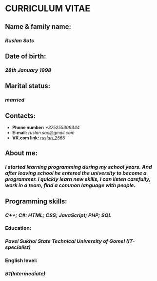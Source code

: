 <!DOCTYPE html>
<html lang="en">
<head>
    <meta charset="UTF-8">
    <meta name="viewport" content="width=device-width, initial-scale=1.0">
</head>
<body>
    <h1>CURRICULUM VITAE</h1>
    <p>
        <h2><strong>Name & family name:</strong></h2><h3><em>Ruslan Sots</em></h3>
    </p>
    <p>
        <h2>Date of birth:</h2><h3><i> 28th January 1998</i></h3>
    </P>
    <p>
        <h2>Marital status:</h2><h3><i> married</i></h3>
    </p>
    <p>
        <h2>Contacts:</h2>
        <ul>
            <li><b>Phone number:</b><i> +375255309444</i></li>
            <li><b>E-mail:</b><i> ruslan.soc@gmail.com</i></li>
            <li><b>VK.com link:</b><i><a href="https://vk.com/ruslan_2565"> ruslan_2565</a></i></li>
        </ul>
    </p>
    <p>
        <h2>About me:</h2>
    </p>
    <p>
        <h3><i>I started learning programming during my school years. And after leaving school he entered the university to become a programmer. I quickly learn new skills, I can listen carefully, work in a team, find a common language with people.</i></h3>
    </p>
    <p>
        <h2>Programming skills:</h2><h3><i> C++; C#: HTML; CSS; JavaScript; PHP; SQL</i></h3>
    </p>
    <p>
        <h3>Education:</h3><h3><i>Pavel Sukhoi State Technical University of Gomel (IT-specialist)</i></h3>
    </p>
    <p>
        <h3>English level:</h3><h3><i>B1(Intermediate)</i></h3>
    </p>
</body>
</html>
